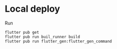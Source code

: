 # Local deploy

Run
```
flutter pub get
flutter pub run buil_runner build
flutter pub run flutter_gen:flutter_gen_command
```